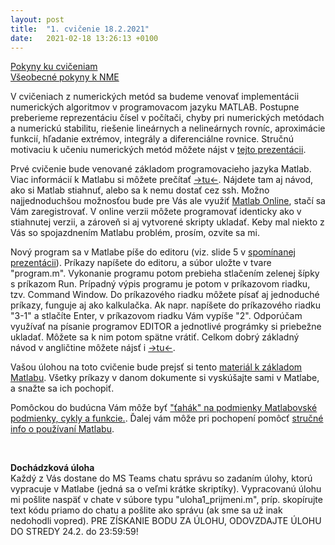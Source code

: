 ```yaml
---
layout: post
title:  "1. cvičenie 18.2.2021"
date:   2021-02-18 13:26:13 +0100
---
```


[Pokyny ku cvičeniam](http://maslarova.github.io/cvicenie1/pokyny.pdf)<br />
[Všeobecné pokyny k NME](http://www-troja.fjfi.cvut.cz/~limpouch/numet/NMECvic.pdf)<br />


V cvičeniach z numerických metód sa budeme venovať implementácii numerických algoritmov v programovacom jazyku MATLAB. Postupne preberieme reprezentáciu čísel v počítači, chyby pri numerických metódach a numerickú stabilitu, riešenie lineárnych a nelineárnych rovníc, aproximácie funkcií, hľadanie extrémov, integrály a diferenciálne rovnice.
Stručnú motivaciu k učeniu numerických metód môžete nájst v [tejto prezentácii](http://maslarova.github.io/cvicenie1/uvod.pdf).
<br>

Prvé cvičenie bude venované základom programovacieho jazyka Matlab. Viac informácií k Matlabu si môžete prečítať [->tu<-](http://maslarova.github.io/cvicenie1/matlab_info.pdf). Nájdete tam aj návod, ako si Matlab
stiahnuť, alebo sa k nemu dostať cez ssh. Možno najjednoduchšou možnosťou bude pre Vás ale využiť [Matlab Online](https://www.mathworks.com/products/matlab-online.html), stačí sa Vám zaregistrovať. V online verzii môžete programovať identicky ako v stiahnutej verzii, a zároveň si aj vytvorené skripty ukladať. Keby mal niekto z Vás so spojazdnením Matlabu problém, prosím, ozvite sa mi. 
<br>

Nový program sa v Matlabe píše do editoru (viz. slide 5 v [spomínanej prezentácii](http://maslarova.github.io/cvicenie1/matlab_info.pdf)). Príkazy napíšete do editoru, a súbor uložte v tvare "program.m". Vykonanie programu potom prebieha stlačením zelenej šípky s príkazom Run. Prípadný výpis programu je potom v príkazovom riadku, tzv. Command Window. Do príkazového riadku môžete písať aj jednoduché príkazy, funguje aj ako kalkulačka. Ak napr. napíšete do príkazového riadku "3-1" a stlačíte Enter, v príkazovom riadku Vám vypíše "2". Odporúčam využívať na písanie programov EDITOR a jednotlivé prográmky si priebežne ukladať. Môžete sa k nim potom spätne vrátiť.
Celkom dobrý základný návod v angličtine môžete nájsť i [->tu<-](http://www.engineer101.com/using-matlab-script-files/). 
<br>

Vašou úlohou na toto cvičenie bude prejsť si tento [materiál k základom Matlabu](http://labe.felk.cvut.cz/~posik/y33aui/uvod-do-matlabu/). Všetky príkazy v danom dokumente si vyskúšajte sami v Matlabe, a snažte sa ich pochopiť. 
<br>

Pomôckou do budúcna Vám môže byť ["ťahák" na podmienky Matlabovské podmienky, cykly a funkcie.](http://maslarova.github.io/cvicenie1/cykly.pdf).
Ďalej vám môže pri pochopení pomôcť [stručné info o používaní Matlabu](http://kfe.fjfi.cvut.cz/~vabekjan/NME/00%20-%20MATLAB/00-Programovan%c3%ad.pdf).
<!-- a [ukážka jednoduchých užitočných príkazov](http://kfe.fjfi.cvut.cz/~vabekjan/NME/00%20-%20MATLAB/00-Programovan%c3%ad.pdf).-->
<br>

<b>Dochádzková úloha</b><br>
Každý z Vás dostane do MS Teams chatu správu so zadaním úlohy, ktorú vypracuje v Matlabe (jedná sa o veľmi krátke skriptíky). Vypracovanú úlohu mi pošlite naspäť v chate v súbore typu "uloha1_prijmeni.m", príp. skopírujte text kódu priamo do chatu a pošlite ako správu (ak sme sa už inak nedohodli vopred).
PRE ZÍSKANIE BODU ZA ÚLOHU, ODOVZDAJTE ÚLOHU DO STREDY 24.2. do 23:59:59!


<!--
  - [PIN3](http://www-troja.fjfi.cvut.cz/~sinor/edu/pin3/) predmet na FJFI<br />
  - [Základy Matlabu - PDF od University of Dundee](http://www.maths.dundee.ac.uk/software/MatlabNotes.pdf) <br />
  - [File Exchange](https://www.mathworks.com/matlabcentral/fileexchange) šikovné prográmky vytvorené používateľmi Matlabu <br />
  - [Interaktívny kurz na stránkach MathWorks](https://matlabacademy.mathworks.com/)
-->
